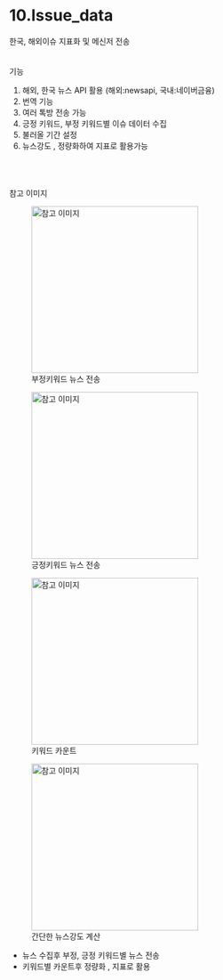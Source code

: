# 10.Issue_data

한국, 해외이슈 지표화 및 메신저 전송
<br>
<br>
<br>
기능
1. 해외, 한국 뉴스 API 활용 (해외:newsapi, 국내:네이버금융)
2. 번역 기능
3. 여러 톡방 전송 가능
4. 긍정 키워드, 부정 키워드별 이슈 데이터 수집
5. 불러올 기간 설정
6. 뉴스강도 , 정량화하여 지표로 활용가능
<br>
<br>
<br>
참고 이미지
<br>
<p>
<figure>
  <img src="https://github.com/wjtls/10.Issue_data/assets/60399060/61f808e8-846a-42dd-a0e7-e398cc7d24cd" alt="참고 이미지" width="300" height='300'>
  <figcaption>부정키워드 뉴스 전송</figcaption>
</figure>
<figure>
  <img src="https://github.com/wjtls/10.Issue_data/assets/60399060/263a85ad-929d-4ff9-a442-3733ce944a6b" alt="참고 이미지" width="300"  height='300'>
  <figcaption>긍정키워드 뉴스 전송</figcaption>
</figure>
</p>
<p>
<figure>
  <img src="https://github.com/wjtls/10.Issue_data/assets/60399060/1b274d49-2ba8-4117-8732-9d816c8bcc61" alt="참고 이미지" width="300" height='300'>
  <figcaption>키워드 카운트&nbsp;&nbsp;&nbsp;&nbsp; </figcaption>
</figure>
<figure>
  <img src="https://github.com/wjtls/10.Issue_data/assets/60399060/67171730-b200-4053-9fe5-7aebf9c231b2" alt="참고 이미지" width="300" height='300'>
  <figcaption>간단한 뉴스강도 계산</figcaption>
</figure>
</p>


- 뉴스 수집후 부정, 긍정 키워드별 뉴스 전송
- 키워드별 카운트후 정량화 , 지표로 활용


